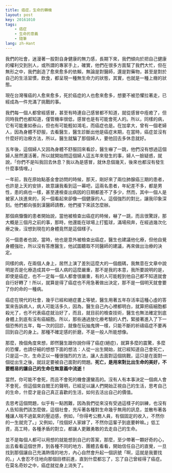 ```yaml
---
title: 癌症，生命的轉機
layout: post
key: 20161010
tags:
    - 癌症
    - 生命的意義
    - 隨筆
lang: zh-Hant
---
```


我們的社會，迷漫著一股對自身健康的無力感，長期下來，我們傾向於把自己健康的權利交到別人，或所謂的專家手上，確實，他們在很多方面幫了我們大忙，但在無形之中，我們創造了愈來愈多的依賴，無論是對醫師，還是對藥物，甚至是對於自己的生活習慣，飲食，都呈現一種無生命力的狀態，其實，也就是一種上癮的狀態。

現在台灣罹癌的人愈來愈多，死於癌症的人也愈來愈多，想要不被恐懼拉著走，已經成為一件充滿了挑戰的事。

我們每一個人都曾經感冒，甚至有時連自己感冒都不知道，就從感冒中痊癒了，但同時我們也都知道，僅管機率很低，感冒也是有可能會死人的。所以，同樣的病，它有可能重如泰山，但也有可能輕如鴻毛，而癌症也是。在加拿大，曾有一個老婦人，因為身體不舒服，去看醫生，醫生診斷出他是癌症末期，在當時，癌症並沒有什麼好的治療方法，所以，醫生就騙了那個婦人，要他回去多休息就好。

五年後，這個婦人又因為身體不舒服回來看診，醫生嚇了一跳，他們沒有想過這個婦人居然還活著，所以就開始問這個婦人這五年來發生的事，婦人一臉疑惑，就說，「你們不是叫我回去休息？我以為是感冒，就休息個幾天，後來也都沒有發生什麼事情哩。」

一年前，我在原始點基金會訪問的時候，那天，剛好來了兩位肺腺癌三期的患者，也許是上天的安排，故意讓我看到這一幕吧，這兩名患者，年紀差不多，都是男性，患的病也一樣，甚至連檢查出病因的日期都差不了多少，然而，其中一個人是被家人扶進來的，另一個看起來卻像一個健康的人。這個強烈的對比，讓我印象深刻。他們都向張釗漢醫師請教，他們接下來該怎麼辦。

那個病懨懨的患者開始說，當他被檢查出癌症的時候，嚇了一跳，而且很驚訝，那大概是三個月之前的事，那時，他還能在球場上打籃球，滿場飛奔，在經過幾次化療之後，沒想到現在的身體竟然是這個樣子。

另一個患者也說，當時，他也是意外被檢查出癌症，醫生也建議他化療，但他自覺身體強壯，所以沒有答應醫生，他試圖聽取不同醫師的建議，再來做出治療的決定。

同樣的病，在兩個人身上，居然上演了差別這麼大的一個戲碼，我無意在文章中說明是否是化療造成其中一個人病的這麼嚴重，那不是我的本意，我所要說明的是，即使是癌症，也不一定每一個人都會很嚴重，有的人可能輕到他自己都不知道就會自行好轉了！所以，就算是得了癌症也不用急著做出決定，那不是一個明天就會要了你的命的一種病。

癌症在現代的社會，幾乎已經和絕症畫上等號，醫生用著五年存活率這種心虛的答案來告訴病人，病人可能活多久，因為，醫生自己內心裡都明白，就算把癌細胞都殺光了，也不代表癌症就治好了，而且，就目前的檢查技術，醫生也無法確定到底身體上到底有沒有癌細胞。所以，那些通過放化療考驗的人們，緊接著進入了下一個恐怖的五年，每一次的回診，就像在玩抽鬼牌一樣，只能不斷的祈禱癌症不要再回到自己的身上。那種不確定感的折磨，不是一般人所能想像。

那麼，換個角度來想，即然醫生跟你說你得了癌症(絕症)，就算多麼的震驚，多麼的恐懼，也請仔細的想想下面的想法：人從一出生開始，就已經知道自己會死亡，只是這一次，生命正以一種很強烈的方法，讓人去面對這個挑戰，這只是在面對一個從出生之後，就註定要被自己面對的問題。**死亡，是用來對比出生命的美好，不要輕易的讓自己的生命在無意義中流逝！**

當然，你可能不會死，而且不會死的機會還蠻高的。沒有人有本事決定一個病人會不會死，但這個來自閻王的聲明，已經足以讓人們開始正視自己的生活，思考自己的生命，什麼才是自己真正喜歡的生活，如何去活出自己的價值。

去思考這個問題，似乎有一點困難，因為我們從來沒有受過這樣子的訓練，也沒有人告知我們該怎麼做，這個社會，充斥著各種對生命幾乎無用的訊息，並散布著各種讓人喘不過氣來的壓迫感，例如，「你得考公務人員，有個固定的收入，不然你的一生就完了。」又例如，「找個好人家嫁了，不然你這輩子到底要幹嘛。」低工資，高工時，各種矛盾的對立，都讓人更難勇敢的去走自己的生命。

並不是每個人都可以用想的就能想到自己的答案，那麼，至少帶著一顆好奇的心，出去看看這個世界，到各種不同的地方、團體去看看，開始信任自己的直覺，一旦找到那個讓自己充滿熱情的地方，內心自然會升起一個訊號「啊，這就是我要找的。」人會忍不住地向那個目標前進，直到什麼都忘了，忘了自己曾經得了癌症。在莫名奇妙之中，癌症就從身上消失了。

